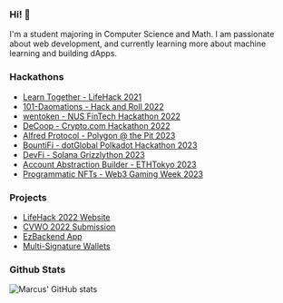 ### Hi! 👋
I'm a student majoring in Computer Science and Math. I am passionate about web development, and currently learning more about machine learning and building dApps.

### Hackathons
- [Learn Together - LifeHack 2021](https://github.com/mazx4960/learntogether)
- [101-Daomations - Hack and Roll 2022](https://github.com/tanyonghe/101-DAOmatians)
- [wentoken - NUS FinTech Hackathon 2022](https://github.com/marcuspang/wentoken)
- [DeCoop - Crypto.com Hackathon 2022](https://github.com/marcuspang/decoop)
- [Alfred Protocol - Polygon @ the Pit 2023](https://github.com/Alfred-Protocol)
- [BountiFi - dotGlobal Polkadot Hackathon 2023](https://github.com/polkadot-bountifi)
- [DevFi - Solana Grizzlython 2023](https://github.com/solana-devfi)
- [Account Abstraction Builder - ETHTokyo 2023](https://github.com/marcuspang/account-abstraction-builder)
- [Programmatic NFTs - Web3 Gaming Week 2023](https://github.com/marcuspang/programmatic-nfts)

### Projects
- [LifeHack 2022 Website](https://github.com/marcuspang/lifehack-2022-website)
- [CVWO 2022 Submission](https://github.com/marcuspang/cvwo)
- [EzBackend App](https://github.com/marcuspang/ezbackend-app)
- [Multi-Signature Wallets](https://github.com/NUS-Fintech-Society/BC_multisig)

### Github Stats
![Marcus' GitHub stats](https://github-readme-stats.vercel.app/api?username=marcuspang&count_private=true&theme=dracula)
<!-- [![Top Langs](https://github-readme-stats.vercel.app/api/top-langs/?username=marcuspang)](https://github.com/anuraghazra/github-readme-stats) -->
